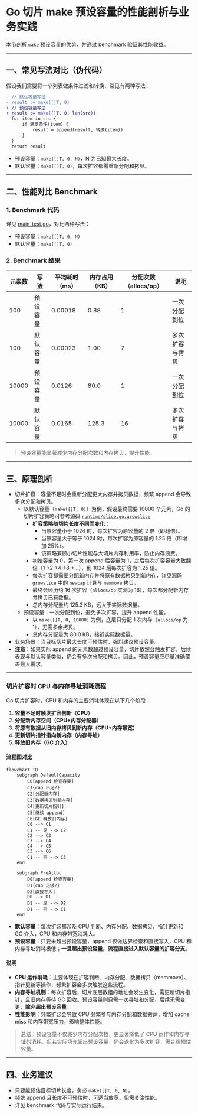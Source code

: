 # Go 切片 make 预设容量的性能剖析与业务实践

本节剖析 `make` 预设容量的优势，并通过 benchmark 验证其性能收益。

---

## 一、常见写法对比（伪代码）

假设我们需要将一个列表做条件过滤和转换，常见有两种写法：

```diff
- // 默认容量写法
- result := make([]T, 0)
+ // 预设容量写法
+ result := make([]T, 0, len(src))
  for item in src {
      if 满足条件(item) {
          result = append(result, 转换(item))
      }
  }
  return result
```

- 预设容量：`make([]T, 0, N)`，N 为已知最大长度。
- 默认容量：`make([]T, 0)`，每次扩容都需重新分配和拷贝。

---

## 二、性能对比 Benchmark

### 1. Benchmark 代码

详见 [main_test.go](main_test.go)，对比两种写法：

- 预设容量：`make([]T, 0, N)`
- 默认容量：`make([]T, 0)`

### 2. Benchmark 结果

| 元素数 | 写法     | 平均耗时（ms） | 内存占用（KB） | 分配次数（allocs/op） | 说明           |
| ------ | -------- | -------------- | -------------- | --------------------- | -------------- |
| 100    | 预设容量 | 0.00018        | 0.88           | 1                     | 一次分配到位   |
| 100    | 默认容量 | 0.00023        | 1.00           | 7                     | 多次扩容与拷贝 |
| 10000  | 预设容量 | 0.0126         | 80.0           | 1                     | 一次分配到位   |
| 10000  | 默认容量 | 0.0165         | 125.3          | 16                    | 多次扩容与拷贝 |

> 预设容量能显著减少内存分配次数和内存拷贝，提升性能。

---

## 三、原理剖析

- 切片扩容：容量不足时会重新分配更大内存并拷贝数据，频繁 append 会导致多次分配和拷贝。
  - 以默认容量（`make([]T, 0)`）为例，假设最终需要 10000 个元素，Go 的切片扩容策略可参考源码 [`runtime/slice.go:growslice`](https://cs.opensource.google/go/go/+/refs/tags/go1.22.0:src/runtime/slice.go;l=227)
    - **扩容策略随切片长度不同而变化**：
      - 当原容量小于 1024 时，每次扩容为原容量的 2 倍（即翻倍）。
      - 当原容量大于等于 1024 时，每次扩容为原容量的 1.25 倍（即增加 25%）。
      - 该策略兼顾小切片性能与大切片内存利用率，防止内存浪费。
    - 初始容量为 0，第一次 append 后容量为 1，之后每次扩容容量大致翻倍（1→2→4→8→...），到 1024 后每次扩容为 1.25 倍。
    - 每次扩容都需要分配新内存并将原有数据拷贝到新内存，详见源码 `growslice` 中的 `newcap` 计算与 `memmove` 拷贝。
    - 最终会经历约 16 次扩容（`allocs/op` 实测为 16），每次都分配新内存并拷贝已有数据。
    - 总内存分配量约 125.3 KB，远大于实际数据量。
  - 预设容量：一次分配到位，避免多次扩容，提升 append 性能。
    - 以 `make([]T, 0, 10000)` 为例，底层只分配 1 次内存（`allocs/op` 为 1），无需多余拷贝。
    - 总内存分配量为 80.0 KB，接近实际数据量。
- 业务场景：当目标切片最大长度可预估时，强烈建议预设容量。
- **注意**：如果实际 append 的元素数超过预设容量，切片依然会触发扩容，后续表现与默认容量类似，仍会有多次分配和拷贝。因此，预设容量应尽量准确覆盖最大需求。

---

### 切片扩容时 CPU 与内存寻址消耗流程

Go 切片扩容时，CPU 和内存的主要消耗体现在以下几个阶段：

1. **容量不足时触发扩容判断（CPU）**
2. **分配新内存空间（CPU+内存分配器）**
3. **将原有数据从旧内存拷贝到新内存（CPU+内存带宽）**
4. **更新切片指针指向新内存（内存寻址）**
5. **释放旧内存（GC 介入）**

#### 流程图对比

```mermaid
flowchart TD
    subgraph DefaultCapacity
        C0[append 检查容量]
        C1{cap 不足?}
        C2[分配新内存]
        C3[数据拷贝到新内存]
        C4[更新切片指针]
        C5[继续 append]
        C6[GC 释放旧内存]
        C0 --> C1
        C1 -- 是 --> C2
        C2 --> C3
        C3 --> C4
        C4 --> C5
        C3 --> C6
        C1 -- 否 --> C5
    end

    subgraph PreAlloc
        D0[append 检查容量]
        D1{cap 足够?}
        D2[直接写入]
        D0 --> D1
        D1 -- 是 --> D2
        D1 -- 否 --> C1
    end
```

- **默认容量**：每次扩容都涉及 CPU 判断、内存分配、数据拷贝、指针更新和 GC 介入，CPU 和内存带宽消耗大。
- **预设容量**：只要未超出预设容量，append 仅做边界检查和直接写入，CPU 和内存寻址消耗极低；**一旦超出预设容量，流程直接进入默认容量的扩容分支**。

#### 说明

- **CPU 运作消耗**：主要体现在扩容判断、内存分配、数据拷贝（memmove）、指针更新等操作，频繁扩容会多次触发这些流程。
- **内存寻址机制**：每次扩容后，切片底层数组的地址会发生变化，需更新切片指针，且旧内存等待 GC 回收。预设容量则只需一次寻址和分配，后续无需变更，**除非超出预设容量**。
- **性能影响**：频繁扩容会导致 CPU 频繁参与内存分配和数据搬运，增加 cache miss 和内存带宽压力，影响整体性能。

> 总结：预设容量不仅减少内存分配次数，更显著降低了 CPU 运作和内存寻址的消耗。但若实际填充超出预设容量，仍会退化为多次扩容，需合理预估容量。

---

## 四、业务建议

- 只要能预估目标切片长度，务必 `make([]T, 0, N)`。
- 频繁 append 且长度不可预估时，可适当放宽，但需关注性能。
- 详见 benchmark 代码与实际运行结果。
